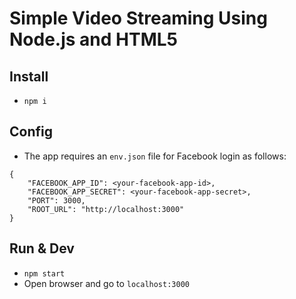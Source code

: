 # Simple Video Streaming Using Node.js and HTML5

## Install
- `npm i`

## Config
- The app requires an `env.json` file for Facebook login as follows:
```
{
    "FACEBOOK_APP_ID": <your-facebook-app-id>,
    "FACEBOOK_APP_SECRET": <your-facebook-app-secret>,
    "PORT": 3000,
    "ROOT_URL": "http://localhost:3000"
}
```

## Run & Dev
- `npm start`
- Open browser and go to `localhost:3000`